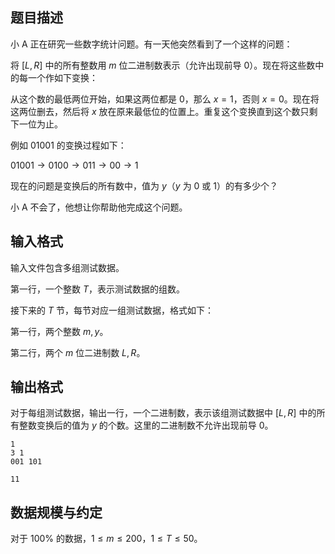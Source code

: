 ## 题目描述

小 A 正在研究一些数字统计问题。有一天他突然看到了一个这样的问题：

将 $[L,R]$ 中的所有整数用 $m$ 位二进制数表示（允许出现前导 $0$）。现在将这些数中的每一个作如下变换：

从这个数的最低两位开始，如果这两位都是 $0$，那么 $x=1$，否则 $x=0$。现在将这两位删去，然后将 $x$ 放在原来最低位的位置上。重复这个变换直到这个数只剩下一位为止。

例如 $01001$ 的变换过程如下：

$01001 \rightarrow 0100 \rightarrow 011 \rightarrow 00 \rightarrow 1$

现在的问题是变换后的所有数中，值为 $y$（$y$ 为 $0$ 或 $1$）的有多少个？

小 A 不会了，他想让你帮助他完成这个问题。

## 输入格式

输入文件包含多组测试数据。

第一行，一个整数 $T$，表示测试数据的组数。

接下来的 $T$ 节，每节对应一组测试数据，格式如下：

第一行，两个整数 $m,y$。

第二行，两个 $m$ 位二进制数 $L,R$。

## 输出格式

对于每组测试数据，输出一行，一个二进制数，表示该组测试数据中 $[L,R]$ 中的所有整数变换后的值为 $y$ 的个数。这里的二进制数不允许出现前导 $0$。

```input1
1
3 1
001 101
```

```output1
11
```

## 数据规模与约定

对于 $100\%$ 的数据，$1 \le m \le 200$，$1 \le T \le 50$。

